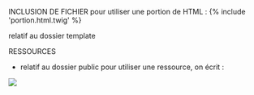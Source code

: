 INCLUSION DE FICHIER
pour utiliser une portion de HTML : 
{% include 'portion.html.twig' %}

relatif au dossier template

RESSOURCES
- relatif au dossier public
pour utiliser une ressource, on écrit :
<img src="{{ asset('nom_du_fichier.png') }}">
